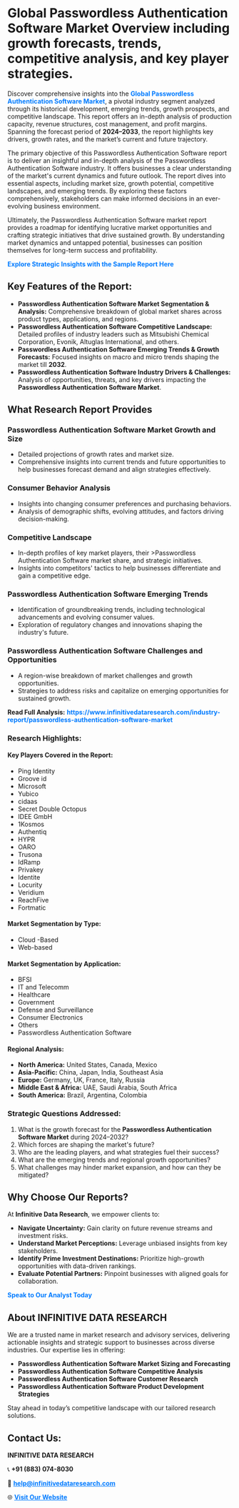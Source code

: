 <h1>Global Passwordless Authentication Software Market Overview including growth forecasts, trends, competitive analysis, and key player strategies.</h1>
<p>
Discover comprehensive insights into the 
<a href="https://www.infinitivedataresearch.com/industry-report/passwordless-authentication-software-market" rel="dofollow" style="color: #007BFF; text-decoration: none;"><strong>Global Passwordless Authentication Software Market</strong></a>, a pivotal industry segment analyzed through its historical development, emerging trends, growth prospects, and competitive landscape. This report offers an in-depth analysis of production capacity, revenue structures, cost management, and profit margins. Spanning the forecast period of <strong>2024–2033</strong>, the report highlights key drivers, growth rates, and the market’s current and future trajectory.
</p>
<p>
The primary objective of this Passwordless Authentication Software report is to deliver an insightful and in-depth analysis of the Passwordless Authentication Software industry. It offers businesses a clear understanding of the market's current dynamics and future outlook. The report dives into essential aspects, including market size, growth potential, competitive landscapes, and emerging trends. By exploring these factors comprehensively, stakeholders can make informed decisions in an ever-evolving business environment.
</p>
<p>
Ultimately, the Passwordless Authentication Software market report provides a roadmap for identifying lucrative market opportunities and crafting strategic initiatives that drive sustained growth. By understanding market dynamics and untapped potential, businesses can position themselves for long-term success and profitability.
</p>
<p>
<a href="https://www.infinitivedataresearch.com/request-sample/reportId=101895" style="color: #007BFF; text-decoration: none;"><strong>Explore Strategic Insights with the Sample Report Here</strong></a>
</p>

<h2>Key Features of the Report:</h2>
<ul>
<li><strong>Passwordless Authentication Software Market Segmentation & Analysis:</strong> Comprehensive breakdown of global market shares across product types, applications, and regions.</li>
<li><strong>Passwordless Authentication Software Competitive Landscape:</strong> Detailed profiles of industry leaders such as Mitsubishi Chemical Corporation, Evonik, Altuglas International, and others.</li>
<li><strong>Passwordless Authentication Software Emerging Trends & Growth Forecasts:</strong> Focused insights on macro and micro trends shaping the market till <strong>2032</strong>.</li>
<li><strong>Passwordless Authentication Software Industry Drivers & Challenges:</strong> Analysis of opportunities, threats, and key drivers impacting the <strong>Passwordless Authentication Software Market</strong>.</li>
</ul>

<h2>What Research Report Provides</h2>
<h3>Passwordless Authentication Software Market Growth and Size</h3>
<ul>
<li>Detailed projections of growth rates and market size.</li>
<li>Comprehensive insights into current trends and future opportunities to help businesses forecast demand and align strategies effectively.</li>
</ul>

<h3>Consumer Behavior Analysis</h3>
<ul>
<li>Insights into changing consumer preferences and purchasing behaviors.</li>
<li>Analysis of demographic shifts, evolving attitudes, and factors driving decision-making.</li>
</ul>

<h3>Competitive Landscape</h3>
<ul>
<li>In-depth profiles of key market players, their >Passwordless Authentication Software market share, and strategic initiatives.</li>
<li>Insights into competitors' tactics to help businesses differentiate and gain a competitive edge.</li>
</ul>

<h3>Passwordless Authentication Software Emerging Trends</h3>
<ul>
<li>Identification of groundbreaking trends, including technological advancements and evolving consumer values.</li>
<li>Exploration of regulatory changes and innovations shaping the industry's future.</li>
</ul>

<h3>Passwordless Authentication Software Challenges and Opportunities</h3>
<ul>
<li>A region-wise breakdown of market challenges and growth opportunities.</li>
<li>Strategies to address risks and capitalize on emerging opportunities for sustained growth.</li>
</ul>
<p><strong>Read Full Analysis:</strong> <a href="https://www.infinitivedataresearch.com/industry-report/passwordless-authentication-software-market" rel="dofollow" style="color: #007BFF; text-decoration: none;"><strong>https://www.infinitivedataresearch.com/industry-report/passwordless-authentication-software-market</strong></a></p>
<h3>Research Highlights:</h3>
<h4>Key Players Covered in the Report:</h4>
<ul><li>Ping Identity</li><li>Groove id</li><li>Microsoft</li><li>Yubico</li><li>cidaas</li><li>Secret Double Octopus</li><li>IDEE GmbH</li><li>1Kosmos</li><li>Authentiq</li><li>HYPR</li><li>OARO</li><li>Trusona</li><li>IdRamp</li><li>Privakey</li><li>Identite</li><li>Locurity</li><li>Veridium</li><li>ReachFive</li><li>Fortmatic</li></ul>
<h4>Market Segmentation by Type:</h4>
<ul><li>Cloud -Based</li><li>Web-based</li></ul>
<h4>Market Segmentation by Application:</h4>
<ul><li>BFSI</li><li>IT and Telecomm</li><li>Healthcare</li><li>Government</li><li>Defense and Surveillance</li><li>Consumer Electronics</li><li>Others</li><li>Passwordless Authentication Software</li></ul>

<h4>Regional Analysis:</h4>
<ul>
<li><strong>North America:</strong> United States, Canada, Mexico</li>
<li><strong>Asia-Pacific:</strong> China, Japan, India, Southeast Asia</li>
<li><strong>Europe:</strong> Germany, UK, France, Italy, Russia</li>
<li><strong>Middle East & Africa:</strong> UAE, Saudi Arabia, South Africa</li>
<li><strong>South America:</strong> Brazil, Argentina, Colombia</li>
</ul>

<h3>Strategic Questions Addressed:</h3>
<ol>
<li>What is the growth forecast for the <strong>Passwordless Authentication Software Market</strong> during 2024–2032?</li>
<li>Which forces are shaping the market's future?</li>
<li>Who are the leading players, and what strategies fuel their success?</li>
<li>What are the emerging trends and regional growth opportunities?</li>
<li>What challenges may hinder market expansion, and how can they be mitigated?</li>
</ol>

<h2>Why Choose Our Reports?</h2>
<p>At <strong>Infinitive Data Research</strong>, we empower clients to:</p>
<ul>
<li><strong>Navigate Uncertainty:</strong> Gain clarity on future revenue streams and investment risks.</li>
<li><strong>Understand Market Perceptions:</strong> Leverage unbiased insights from key stakeholders.</li>
<li><strong>Identify Prime Investment Destinations:</strong> Prioritize high-growth opportunities with data-driven rankings.</li>
<li><strong>Evaluate Potential Partners:</strong> Pinpoint businesses with aligned goals for collaboration.</li>
</ul>
<p><a href="https://www.infinitivedataresearch.com/industry-report/passwordless-authentication-software-market" rel="dofollow" style="color: #007BFF; text-decoration: none;"><strong>Speak to Our Analyst Today</strong></a></p>

<h2>About INFINITIVE DATA RESEARCH</h2>
<p>We are a trusted name in market research and advisory services, delivering actionable insights and strategic support to businesses across diverse industries. Our expertise lies in offering:</p>
<ul>
<li><strong>Passwordless Authentication Software Market Sizing and Forecasting</strong></li>
<li><strong>Passwordless Authentication Software Competitive Analysis</strong></li>
<li><strong>Passwordless Authentication Software Customer Research</strong></li>
<li><strong>Passwordless Authentication Software Product Development Strategies</strong></li>
</ul>
<p>Stay ahead in today’s competitive landscape with our tailored research solutions.</p>

<h2>Contact Us:</h2>
<p><strong>INFINITIVE DATA RESEARCH</strong></p>
<p>📞 <strong>+91 (883) 074-8030</strong></p>
<p>📧 <strong><a href="mailto:help@infinitivedataresearch.com" style="color: #007BFF;">help@infinitivedataresearch.com</a></strong></p>
<p>🌐 <strong><a href="https://www.infinitivedataresearch.com" rel="dofollow" style="color: #007BFF;">Visit Our Website</a></strong></p>